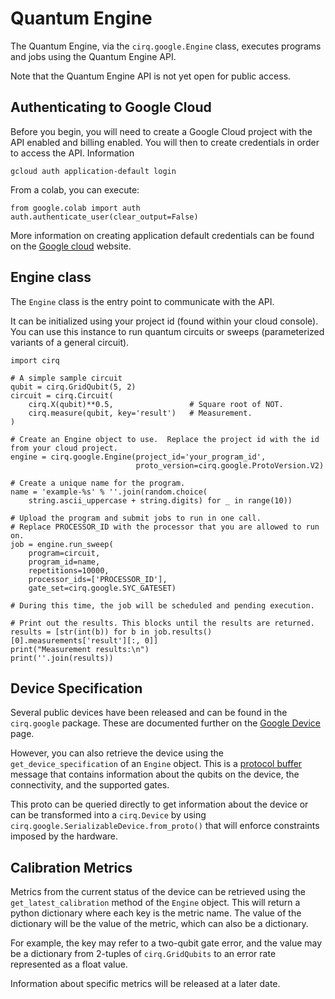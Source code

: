 # Quantum Engine

The Quantum Engine, via the `cirq.google.Engine` class, executes programs and jobs using the
Quantum Engine API. 

Note that the Quantum Engine API is not yet open for public access.

## Authenticating to Google Cloud

Before you begin, you will need to create a Google Cloud project with the API enabled
and billing enabled.  You will then to create credentials in order to access the API.
Information 

`gcloud auth application-default login`

From a colab, you can execute:

```
from google.colab import auth
auth.authenticate_user(clear_output=False)
```

More information on creating application default credentials can be found on the
[Google cloud](https://cloud.google.com/docs/authentication/production) website.

## Engine class

The `Engine` class is the entry point to communicate with the API.

It can be initialized using your project id (found within your cloud console).
You can use this instance to run quantum circuits or sweeps (parameterized variants 
of a general circuit).

```
import cirq

# A simple sample circuit
qubit = cirq.GridQubit(5, 2)
circuit = cirq.Circuit(
    cirq.X(qubit)**0.5,                 # Square root of NOT.
    cirq.measure(qubit, key='result')   # Measurement.
)

# Create an Engine object to use.  Replace the project id with the id from your cloud project.
engine = cirq.google.Engine(project_id='your_program_id',
                            proto_version=cirq.google.ProtoVersion.V2)

# Create a unique name for the program.
name = 'example-%s' % ''.join(random.choice(
    string.ascii_uppercase + string.digits) for _ in range(10))

# Upload the program and submit jobs to run in one call.
# Replace PROCESSOR_ID with the processor that you are allowed to run on.
job = engine.run_sweep(
    program=circuit,
    program_id=name,
    repetitions=10000,
    processor_ids=['PROCESSOR_ID'],
    gate_set=cirq.google.SYC_GATESET)

# During this time, the job will be scheduled and pending execution.

# Print out the results. This blocks until the results are returned.
results = [str(int(b)) for b in job.results()[0].measurements['result'][:, 0]]
print("Measurement results:\n")
print(''.join(results))

```

## Device Specification

Several public devices have been released and can be found in the `cirq.google` package.
These are documented further on the [Google Device](devices.md) page. 

However, you can also retrieve the device using the `get_device_specification` of an
`Engine` object.  This is a [protocol buffer](https://developers.google.com/protocol-buffers)
message that contains information about the qubits on the device, the connectivity, and
the supported gates.

This proto can be queried directly to get information about the device or can be transformed
into a `cirq.Device` by using `cirq.google.SerializableDevice.from_proto()` that will
enforce constraints imposed by the hardware.


## Calibration Metrics

Metrics from the current status of the device can be retrieved using the `get_latest_calibration` 
method of the `Engine` object.  This will return a python dictionary where each key is the
metric name.  The value of the dictionary will be the value of the metric, which can also be
a dictionary.

For example, the key may refer to a two-qubit gate error, and the value may be a dictionary
from 2-tuples of `cirq.GridQubits` to an error rate represented as a float value.

Information about specific metrics will be released at a later date.
